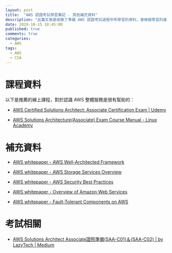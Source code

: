 ```yaml
---
layout: post
title:  "AWS 認證考試學習筆記 - 其他補充資料"
description: "此篇文章是收錄了準備 AWS 認證考試過程中所學習的資料，會根據學習的進度慢慢補上...."
date: 2020-10-15 18:45:00
published: true
comments: true
categories:
  - AWS
tags:
  - AWS
  - CSA
---
```


課程資料
=======

以下是推薦的線上課程，對於認識 AWS 整體服務是很有幫助的：

- [AWS Certified Solutions Architect: Associate Certification Exam | Udemy](https://www.udemy.com/course/aws-certified-solutions-architect-associate)


- [AWS Solutions Architecture(Associate) Exam Course Manual - Linux Academy](https://app.lucidchart.com/documents/view/bd4fb4e7-336e-4c8b-972d-048616da9f96)



補充資料
=======

- [AWS whitepaper - AWS Well-Architected Framework](https://docs.aws.amazon.com/wellarchitected/latest/framework)

- [AWS whitepaper - AWS Storage Services Overview](https://docs.aws.amazon.com/whitepapers/latest/aws-storage-services-overview)

- [AWS whitepaper - AWS Security Best Practices](https://docs.aws.amazon.com/whitepapers/latest/aws-security-best-practices)

- [AWS whitepaper - Overview of Amazon Web Services](https://docs.aws.amazon.com/whitepapers/latest/aws-overview)

- [AWS whitepaper - Fault-Tolerant Components on AWS](https://docs.aws.amazon.com/whitepapers/latest/fault-tolerant-components/)



考試相關
=======

- [AWS Solutions Architect Associate證照準備(SAA-C01)＆(SAA-C02) | by LazyTech | Medium](https://medium.com/@show99520show99520/aws-solutions-architect-associate%E8%AD%89%E7%85%A7%E6%BA%96%E5%82%99-saa-c01-%E8%88%87-saa-c02-ee4cd66ca2b0)